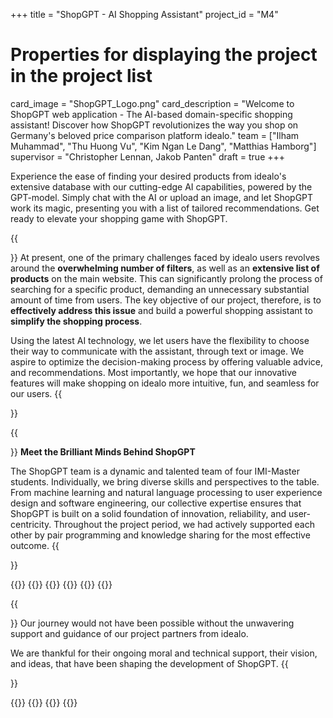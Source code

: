 +++
title = "ShopGPT - AI Shopping Assistant"
project_id = "M4"

# Properties for displaying the project in the project list
card_image = "ShopGPT_Logo.png"
card_description = "Welcome to ShopGPT web application - The AI-based domain-specific shopping assistant! Discover how ShopGPT revolutionizes the way you shop on Germany's beloved price comparison platform idealo."
team = ["Ilham Muhammad", "Thu Huong Vu", "Kim Ngan Le Dang", "Matthias Hamborg"]
supervisor = "Christopher Lennan, Jakob Panten"
draft = true
+++


Experience the ease of finding your desired products from idealo's extensive database with our cutting-edge AI capabilities, powered by the GPT-model.
Simply chat with the AI or upload an image, and let ShopGPT work its magic, presenting you with a list of tailored recommendations. 
Get ready to elevate your shopping game with ShopGPT.

{{<section title="Our Goal">}}
At present, one of the primary challenges faced by idealo users revolves around the **overwhelming number of filters**, as well as an **extensive list of products** on the main website. This can significantly prolong the process of searching for a specific product, demanding an unnecessary substantial amount of time from users. 
The key objective of our project, therefore, is to **effectively address this issue** and build a powerful shopping assistant to **simplify the shopping process**.

Using the latest AI technology, we let users have the flexibility to choose their way to communicate with the assistant, through text or image. We aspire to optimize the decision-making process by offering valuable advice, and recommendations. Most importantly, we hope that our innovative features will make shopping on idealo more intuitive, fun, and seamless for our users.
{{</section>}}

{{<section title="The team">}}
**Meet the Brilliant Minds Behind ShopGPT**

The ShopGPT team is a dynamic and talented team of four IMI-Master students. Individually, we bring diverse skills and perspectives to the table. From machine learning and natural language processing to user experience design and software engineering, our collective expertise ensures that ShopGPT is built on a solid foundation of innovation, reliability, and user-centricity. Throughout the project period, we had actively supported each other by pair programming and knowledge sharing for the most effective outcome.
{{</section>}}

{{<gallery>}}
{{<team-member image="ilham.jpeg" name="Ilham">}}
{{<team-member image="huong.jpg" name="Huong">}}
{{<team-member image="kim.jpg" name="Kim">}}
{{<team-member image="matthias.jpeg" name="Matthias">}}
{{</gallery>}}

{{<section title="Our partners">}}
Our journey would not have been possible without the unwavering support and guidance of our project partners from idealo. 

We are thankful for their ongoing moral and technical support, their vision, and ideas, that have been shaping the development of ShopGPT.
{{</section>}}

{{<gallery>}}
{{<team-member image="chris-lennan.jpg" name="Christopher">}}
{{<team-member image="jakob.jpg" name="Jakob">}}
{{</gallery>}}

